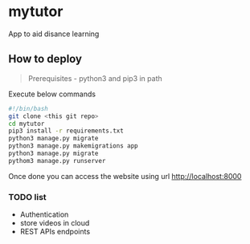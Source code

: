 # mytutor

App to aid disance learning

## How to deploy

> Prerequisites - python3 and pip3 in path

Execute below commands

```bash
#!/bin/bash
git clone <this git repo>
cd mytutor
pip3 install -r requirements.txt
python3 manage.py migrate
python3 manage.py makemigrations app
python3 manage.py migrate
pythom3 manage.py runserver
```

Once done you can access the website using url <http://localhost:8000>

### TODO list

- Authentication
- store videos in cloud
- REST APIs endpoints
